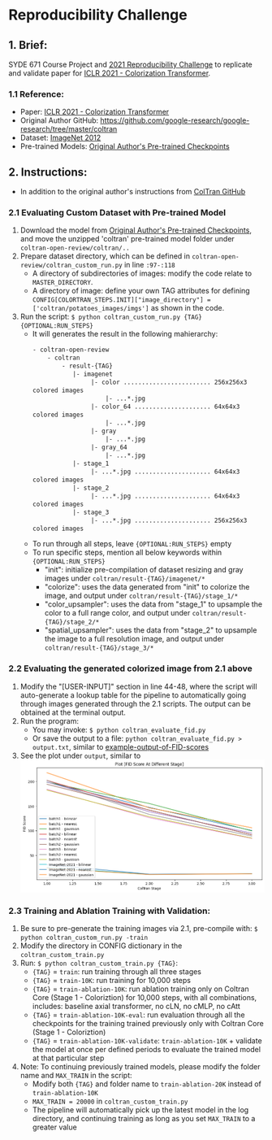 # Reproducibility Challenge

## 1. Brief:
SYDE 671 Course Project and [2021 Reproducibility Challenge](https://paperswithcode.com/rc2021) to replicate and validate paper for [ICLR 2021 - Colorization Transformer](https://openreview.net/forum?id=5NA1PinlGFu).
### 1.1 Reference:
- Paper: [ICLR 2021 - Colorization Transformer](https://openreview.net/forum?id=5NA1PinlGFu)
- Original Author GitHub: https://github.com/google-research/google-research/tree/master/coltran
- Dataset: [ImageNet 2012]()
- Pre-trained Models: [Original Author's Pre-trained Checkpoints](https://console.cloud.google.com/storage/browser/gresearch/coltran)


## 2. Instructions:
- In addition to the original author's instructions from [ColTran GitHub](https://github.com/google-research/google-research/tree/master/coltran)

### 2.1 Evaluating Custom Dataset with Pre-trained Model
1. Download the model from [Original Author's Pre-trained Checkpoints](https://console.cloud.google.com/storage/browser/gresearch/coltran), and move the unzipped 'coltran' pre-trained model folder under `coltran-open-review/coltran/..`
2. Prepare dataset directory, which can be defined in `coltran-open-review/coltran_custom_run.py` in line `:97-:118`
    - A directory of subdirectories of images: modify the code relate to `MASTER_DIRECTORY`.
    - A directory of image: define your own TAG attributes for defining `CONFIG[COLORTRAN_STEPS.INIT]["image_directory"] = ['coltran/potatoes_images/imgs']` as shown in the code.
3. Run the script: `$ python coltran_custom_run.py {TAG} {OPTIONAL:RUN_STEPS}`
    - It will generates the result in the following mahierarchy:
        ```
        - coltran-open-review
            - coltran
                - result-{TAG}
                   |- imagenet
                        |- color ........................ 256x256x3 colored images
                            |- ...*.jpg
                        |- color_64 ..................... 64x64x3 colored images
                            |- ...*.jpg
                        |- gray
                            |- ...*.jpg
                        |- gray_64
                            |- ...*.jpg
                   |- stage_1
                        |- ...*.jpg ..................... 64x64x3 colored images
                   |- stage_2
                        |- ...*.jpg ..................... 64x64x3 colored images
                   |- stage_3 
                        |- ...*.jpg ..................... 256x256x3 colored images
        ```
    - To run through all steps, leave `{OPTIONAL:RUN_STEPS}` empty
    - To run specific steps, mention all below keywords within `{OPTIONAL:RUN_STEPS}`
      - "init": initialize pre-compilation of dataset resizing and gray images under `coltran/result-{TAG}/imagenet/*`
      - "colorize": uses the data generated from "init" to colorize the image, and output under `coltran/result-{TAG}/stage_1/*`
      - "color_upsampler": uses the data from "stage_1" to upsample the color to a full range color, and output under `coltran/result-{TAG}/stage_2/*`
      - "spatial_upsampler": uses the data from "stage_2" to upsample the image to a full resolution image, and output under `coltran/result-{TAG}/stage_3/*`
  
### 2.2 Evaluating the generated colorized image from 2.1 above
1. Modify the "[USER-INPUT]" section in line 44-48, where the script will auto-generate a lookup table for the pipeline to automatically going through images generated through the 2.1 scripts. The output can be obtained at the terminal output.
2. Run the program:
   - You may invoke: `$ python coltran_evaluate_fid.py`
   - Or save the output to a file: `python coltran_evaluate_fid.py > output.txt`, similar to [example-output-of-FID-scores](coltran/batch123.txt)
3. See the plot under `output`, similar to 
   ![example-of-the-FID-plot](output/plot_FID%20Score%20At%20Different%20Stage.png)
### 2.3 Training and Ablation Training with Validation:
1. Be sure to pre-generate the training images via 2.1, pre-compile with: `$ python coltran_custom_run.py -train`
2. Modify the directory in CONFIG dictionary in the `coltran_custom_train.py`
3. Run: `$ python coltran_custom_train.py {TAG}`:
   - `{TAG}` = `train`: run training through all three stages 
   - `{TAG}` = `train-10K`: run training for 10,000 steps
   - `{TAG}` = `train-ablation-10K`: run ablation training only on Coltran Core (Stage 1 - Coloriztion) for 10,000 steps, with all combinations, includes: baseline axial transformer, no cLN, no cMLP, no cAtt
   - `{TAG}` = `train-ablation-10K-eval`: run evaluation through all the checkpoints for the training trained previously only with Coltran Core (Stage 1 - Coloriztion)
   - `{TAG}` = `train-ablation-10K-validate`: `train-ablation-10K` + validate the model at once per defined periods to evaluate the trained model at that particular step
4. Note: To continuing previously trained models, please modify the folder name and `MAX_TRAIN` in the script:
   - Modify both `{TAG}` and folder name to `train-ablation-20K` instead of `train-ablation-10K`
   - `MAX_TRAIN = 20000` in `coltran_custom_train.py`
   - The pipeline will automatically pick up the latest model in the log directory, and continuing training as long as you set `MAX_TRAIN` to a greater value

